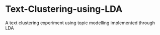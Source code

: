 # Text-Clustering-using-LDA
A text clustering experiment using topic modelling implemented through LDA
 
